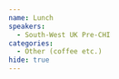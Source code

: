 ```yaml
---
name: Lunch
speakers:
  - South-West UK Pre-CHI
categories:
  - Other (coffee etc.)
hide: true
---
```

